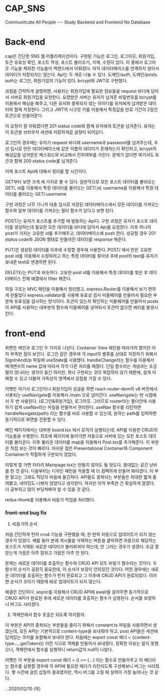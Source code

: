 # CAP_SNS

Communitcate All People --- Study Backend and Frontend No Database

# Back-end

cap은 간단한 SNS 웹 어플리케이션이다. 구현된 기능은 로그인, 로그아웃, 회원가입, 토큰 유효성 확인, 포스트 작성, 포스트 불러오기, 삭제, 수정이 있다. 이 중에서 로그아웃 기능을 제외한 기능들이 백엔드에서 이뤄졌다. 아직 데이터베이스를 연계하지 않아서 데이터가 저장되지는 않는다. Api는 두 개로 나눌 수 있다. 도메인/auth, 도메인/posts. auth는 로그인, 회원가입의 기능이 있다. bcrypt와 JWT로 구현했다.

과정을 간략하게 설명하면, 사용자는 회원가입에 필요한 정보들을 request 바디에 담아서 서버로 회원가입을 요청한다. 요청받은 서버는 유저가 넘겨준 비밀번호를 bcrypt를 이용해서 해싱을 해주고, 다른 유저와 중복되지 않는 아이디를 유저에게 넘겨받은 데이터와 함께 저장한다. 그리고 JWT의 시크릿 키를 이용해서 특정값을 만료 기간이 2일인 토큰으로 만들어준다.

이 요청이 잘 이뤄졌다면 201 status code와 함께 유저에게 토큰을 넘겨준다. 유저는 이 토큰을 브라우저 세션에 저장하게끔 설정이 되어있다.

로그인의 경우에는 유저가 request 바디에 username과 password를 넘겨주는데, 우선 임시로 만든 데이터베이스에 같은 이름의 데이터가 존재하는지 확인하고, bcrypt의 해싱값을 넘겨받은 패스워드와 비교해서 진위여부를 가린다. 문제가 없다면 여기서도 토큰과 함께 200 status code를 넘겨준다.

이제 포스트 Api에 대해서 정리를 할 시간이다.

GET부터 보면 크게 세 가지로 볼 수 있다.
일반적으로 모든 포스트 데이터를 불러오는 GET/,
id를 이용해서 특정 데이터를 불러오는 GET/:id,
username을 이용해서 특정 데이터를 불러오는 GET/:username

구현 과정은 너무 기니까 대충 임시로 저장된 데이터베이스에서 모든 데이터를 가져오는 함수와 일부 데이터를 가져오는 필터 함수가 있다고 보면 된다.

POST/는 유저가 포스트를 추가할 때 발동하는 Api다. 구현 과정은 유저가 포스트 데이터를 생성하는데 필요한 모든 데이터를 바디에 담아서 Api를 요청한다. 이후 하나의 post가 가지는 고유한 id를 추가해주고, 데이터베이스에 push 한다. 성공할 경우 201 status code와 JSON 형태로 만들어진 데이터를 response 해준다.

PUT/은 생성된 데이터를 이후에 수정할 경우에 사용한다. POST/ 에서 만든 고유한 post id를 이용해서 수정하려고 하는 특정 데이터를 찾아낸 후에 post의 text를 유저가 보내준 text로 변경하면 된다.

DELETE/는 PUT과 비슷하다. 고유한 post id를 이용해서 특정 데이터를 찾은 후 데이터베이스 전체 배열에서 filter 해준다.

파일 구조는 MVC 패턴을 이용해서 정리했고, express.Router를 이용해서 보기 편하게 만들었다 express.validator를 사용해 유효성 검사 미들웨어를 만들어서 필요한 부분에 유효성을 검사하는 방식이다. 토큰이 있는지 확인하는 미들웨어를 만들어서 posts의 API를 사용하는 대부분의 함수에 미들웨어를 넣어둬서 토큰이 없으면 에러를 발생시킨다.

# front-end

화면은 메인과 로그인 두 가지로 나뉜다. Container View 패턴을 따라가려 했지만 아직 부족한 점이 보인다. 로그인 같은 경우에 각 input의 벨류를 상태로 저장하기 위해서 SignInAndUp 파일에 useState를 사용했다. handleChange라는 함수를 이용해서 매개변수의 name 값에 따라서 각각 다른 처리를 해줬다. 단일 함수라는 개념과는 조금 멀지 않나라는 생각이 들긴 하지만, 워낙 구현되는 것이 복잡하지 않기 때문에, 쉽게 이해할 수 있고 더불어 가독성의 영역에서 강점을 가질 수 있다.

어쨋든 여기서 로그인이나 회원가입이 성공을 하면 react-router-dom의 v6 버전에서 사용되는 useNavigate를 이용해서 /main 으로 넘어간다. useNavigate는 현 시점에서 두 번 사용된다. (로그인&회원가입), 로그아웃. 그러므로 router라는 폴더안에 사용하기 쉽게 useNav라는 파일을 만들어서 관리한다. useNav 함수를 리턴하면 handleNavigate(path) 라는 함수를 바로 사용할 수 있는데, 원하는 path를 입력하면 동기적으로 화면을 전환할 수 있다.

메인 페이지에서는 대부분 board.tsx 에서 로직이 실행되는데, API를 이용한 CRUD의 기능들을 수행한다. 최초에 페이지에 들어가면 자동으로 서버에 있는 모든 포스트 데이터를 불러온다. 이후 불러온 데이터를 map을 이용해서 Post.tsx를 추가해준다. 이 부분은 직접 보는 것이 빠르다. 아쉬운 점은 Presentational Container와 Component Container가 적절하게 구분되지 않았다.

이렇게 할 거면 차라리 Mainpage.tsx는 만들지 않아도 될 정도다. 쓸데없는 공간 낭비를 한 것 같다. 다음부터는 디자인 패턴을 적용할 때 더 컴팩하게 만들어 봐야겠다. 이 부분 말고는 그래도 적당히 마음에 들긴하다. API들도 중복되는 부분들은 최대한 짧게 줄여봤고, 네이밍도 나쁘지 않았다고 생각한다. 하지만 아직 부족한 건 확실하게 알겠다. 더 공부하고 많이 부딪쳐봐야 알 수 있을 것 같다.

redux-thunk를 이용해서 비동기 작업을 처리했다.

### front-end bug fix

1. 비동기의 순서

처음 간단하게 먼저 crud 기능을 구현했을 때, 한 번씩 자동으로 업데이트가 되지 않는 경우가 있었다. 예를 들어 본래 게시물을 삭제하는 버튼을 클릭하면 자동으로 해당하는 포스트가 삭제된 새로운 데이터가 불러와져야 하는데, 안 그러는 경우가 생겼다. 조금 열받는게 가끔은 아주 잘되고 가끔은 아주 안 된다.

문제는 새로운 데이터를 호출하는 함수와 CRUD API 모두 비동기 함수라는 것이다. 두 함수의 순서가 굉장히 중요한데, 이 순서가 보장이 안되있던 것이다. 어떤 경우에는 새로운 데이터를 호출하는 함수가 먼저 완료되고 그 이후에 CRUD API가 완료되었다. 이러면 순서가 꼬이기 때문에 바로 업데이트가 되지 않는다.

해결은 간단하다. async를 이용해서 CRUD API에 await을 걸어주면 동기적으로 CRUD API가 완료된 후에 새로운 데이터를 호출하는 함수가 실행된다. 순서를 보장하니 버그도 사라졌다.

2. 객체안에서 함수 호출은 되도록 하지말자.

이 부분은 API의 중복되는 부분들을 줄이기 위해서 constant.ts 파일을 사용하면서 생겼는데, 모든 API는 기본적으로 content-type을 보내줘야 하고, post API들은 세션에 담겨있는 쿠키를 포함해서 보내야 한다. 처음에는 export const 헤더 = {content-type..., getToken()} 이런 식으로 객체를 만들어서 보내줬다. 정확한 이유는 알지 못했으나, 객체안에서 함수를 실행하니 return값이 null이 나왔다.

어쨋든 이 부분을 export const 헤더 = () => {...} 라는 함수로 만들어주고 이 헤더라는 함수를 실행할 경우에 각 API에 필요한 헤더가 리턴되도록 구성해보니 버그는 사라졌다. 몇 시간에 걸친 삽질의 결과였지만, 역시 버그를 고칠 때 실력이 가장 늘어나는 것 같다.

...2020/02/10 (목)
